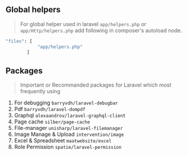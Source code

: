 ## Global helpers
> For global helper used in laravel `app/helpers.php` or `app/Http/helpers.php` add following in composer's autoload node.
```bash
"files": [
            "app/helpers.php"
        ]
```

## Packages
> Important or Recommanded packages for Laravel which most frequently using
1. For debugging `barryvdh/laravel-debugbar`
2. Pdf `barryvdh/laravel-dompdf`
3. Graphql `alexaandrov/laravel-graphql-client`
4. Page cache `silber/page-cache`
5. File-manager `unisharp/laravel-filemanager`
6. Image Manage & Upload `intervention/image`
7. Excel & Spreadsheet `maatwebsite/excel`
8. Role Permission `spatie/laravel-permission`